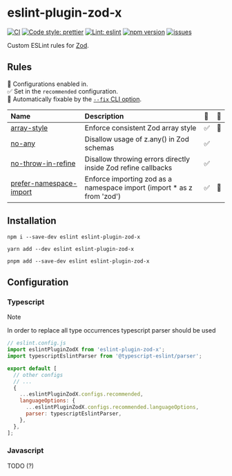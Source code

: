 # eslint-plugin-zod-x

[![CI][CIBadge]][CIURL]
[![Code style: prettier][CodeStyleBadge]][CodeStyleURL]
[![Lint: eslint][lintBadge]][lintURL]
[![npm version][npmVersionBadge]][npmVersionURL]
[![issues][issuesBadge]][issuesURL]

[CIBadge]: https://img.shields.io/github/actions/workflow/status/marcalexiei/eslint-plugin-zod-x/ci.yml?style=for-the-badge&logo=github&event=push&label=CI
[CIURL]: https://github.com/marcalexiei/eslint-plugin-zod-x/actions/workflows/CI.yml/badge.svg
[CodeStyleBadge]: https://img.shields.io/badge/code_style-prettier-ff69b4.svg?style=for-the-badge&logo=prettier
[CodeStyleURL]: https://prettier.io
[npmVersionBadge]: https://img.shields.io/npm/v/eslint-plugin-zod-x.svg?style=for-the-badge&logo=npm
[lintBadge]: https://img.shields.io/badge/lint-eslint-3A33D1?logo=eslint&style=for-the-badge
[lintURL]: https://eslint.org
[npmVersionURL]: https://www.npmjs.com/package/eslint-plugin-zod-x
[issuesBadge]: https://img.shields.io/github/issues/marcalexiei/eslint-plugin-zod-x.svg?style=for-the-badge
[issuesURL]: https://github.com/marcalexiei/eslint-plugin-zod-x/issues

Custom ESLint rules for [Zod](https://github.com/colinhacks/zod).

## Rules

<!-- begin auto-generated rules list -->

💼 Configurations enabled in.\
✅ Set in the `recommended` configuration.\
🔧 Automatically fixable by the [`--fix` CLI option](https://eslint.org/docs/user-guide/command-line-interface#--fix).

| Name                                                             | Description                                                             | 💼  | 🔧  |
| :--------------------------------------------------------------- | :---------------------------------------------------------------------- | :-- | :-- |
| [array-style](docs/rules/array-style.md)                         | Enforce consistent Zod array style                                      | ✅  | 🔧  |
| [no-any](docs/rules/no-any.md)                                   | Disallow usage of z.any() in Zod schemas                                | ✅  |     |
| [no-throw-in-refine](docs/rules/no-throw-in-refine.md)           | Disallow throwing errors directly inside Zod refine callbacks           | ✅  |     |
| [prefer-namespace-import](docs/rules/prefer-namespace-import.md) | Enforce importing zod as a namespace import (import \* as z from 'zod') | ✅  | 🔧  |

<!-- end auto-generated rules list -->

## Installation

```shell
npm i --save-dev eslint eslint-plugin-zod-x
```

```shell
yarn add --dev eslint eslint-plugin-zod-x
```

```shell
pnpm add --save-dev eslint eslint-plugin-zod-x
```

## Configuration

### Typescript

> [!NOTE]
> In order to replace all type occurrences typescript parser should be used

```js
// eslint.config.js
import eslintPluginZodX from 'eslint-plugin-zod-x';
import typescriptEslintParser from '@typescript-eslint/parser';

export default [
  // other configs
  // ...
  {
    ...eslintPluginZodX.configs.recommended,
    languageOptions: {
      ...eslintPluginZodX.configs.recommended.languageOptions,
      parser: typescriptEslintParser,
    },
  },
];
```

### Javascript

TODO (?)
